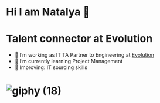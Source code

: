 # Hi I am Natalya 👋
# Talent connector at Evolution

- 👀 I’m working as IT TA Partner to Engineering at [Evolution](https://github.com/evolution-gaming)
- 🌱 I’m currently learning Project Management 
- 🔎 Improving: IT sourcing skills
#  ![giphy (18)](https://user-images.githubusercontent.com/92851201/193800002-c10f0459-b739-40ac-a693-0c498a385fde.gif)
